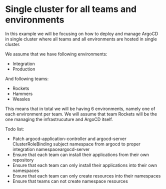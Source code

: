# Single cluster for all teams and environments

In this example we will be focusing on how to deploy and manage ArgoCD in single cluster where all teams and all environments are hosted in single cluster.

We assume that we have following environments:

- Integration
- Production

And following teams:

- Rockets
- Hammers
- Weasles

This means that in total we will be having 6 environments, namely one of each environment per team. We will assume that team Rockets will be the one managing the infrastrucuture and ArgoCD itself.

Todo list:

- Patch argocd-application-controller and argocd-server ClusterRoleBinding subject namespace from argocd to proper integration namespaceargocd-server
- Ensure that each team can install their applications from their own repository
- Ensure that each team can only install their applications into their own namespaces
- Ensure that each team can only create resources into their namespaces
- Ensure that teams can not create namespace resources

